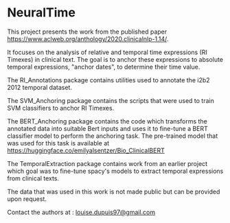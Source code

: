 # NeuralTime

This project presents the work from the published paper https://www.aclweb.org/anthology/2020.clinicalnlp-1.14/. 

It focuses on the analysis of relative and temporal time expressions (RI Timexes) in clinical text. The goal is to anchor these expressions to absolute temporal expressions, "anchor dates", to determine their time value. 

The RI_Annotations package contains utilities used to annotate the i2b2 2012 temporal dataset. 

The SVM_Anchoring package contains the scripts that were used to train SVM classifiers to anchor RI Timexes.

The BERT_Anchoring package contains the code which transforms the annotated data into suitable Bert inputs and uses it to fine-tune a BERT classifier model to perform the anchoring task. 
The pre-trained model that was used for this task is available at https://huggingface.co/emilyalsentzer/Bio_ClinicalBERT

The TemporalExtraction package contains work from an earlier project which goal was to fine-tune spacy's models to extract temporal expressions from clinical texts. 

The data that was used in this work is not made public but can be provided upon request. 

Contact the authors at : louise.dupuis97@gmail.com



